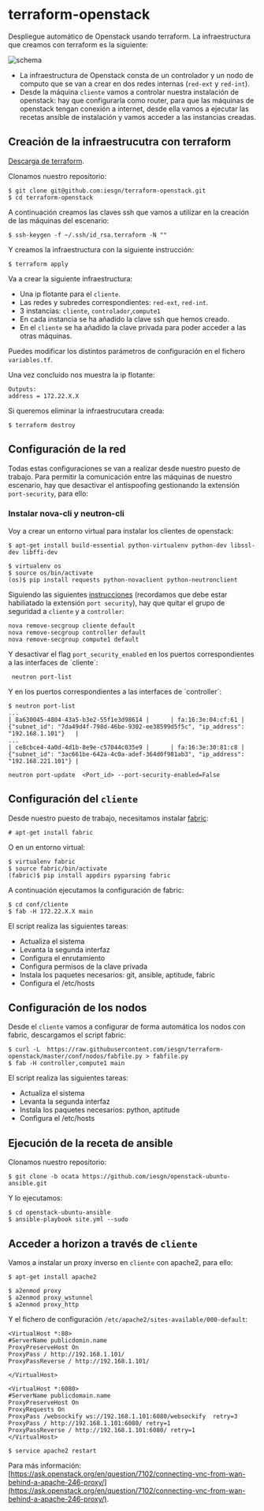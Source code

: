 # terraform-openstack

Despliegue automático de Openstack usando terraform. La infraestructura que creamos con terraform es la siguiente:

![schema](https://github.com/iesgn/terraform-openstack/raw/master/img/tos.png)

* La infraestructura de Openstack consta de un controlador y un nodo de computo que se van a crear en dos redes internas (`red-ext` y `red-int`).
* Desde la máquina `cliente` vamos a controlar nuestra instalación de openstack: hay que configurarla como router, para que las máquinas de openstack tengan conexión a internet, desde ella vamos a ejecutar las recetas ansible de instalación y vamos acceder a las instancias creadas.

## Creación de la infraestrucutra con terraform

[Descarga de terraform](https://www.terraform.io/downloads.html).

Clonamos nuestro repositorio:

	$ git clone git@github.com:iesgn/terraform-openstack.git
	$ cd terraform-openstack

A continuación creamos las claves ssh que vamos a utilizar en la creación de las máquinas del escenario:

	$ ssh-keygen -f ~/.ssh/id_rsa.terraform -N ""

Y creamos la infraestructura con la siguiente instrucción:

	$ terraform apply

Va a crear la siguiente infraestructura:

* Una ip flotante para el `cliente`.
* Las redes y subredes correspondientes: `red-ext`, `red-int`.
* 3 instancias: `cliente`, `controlador`,`compute1`
* En cada instancia se ha añadido la clave ssh que hemos creado.
* En el `cliente` se ha añadido la clave privada para poder acceder a las otras máquinas.

Puedes modificar los distintos parámetros de configuración en el fichero `variables.tf`.

Una vez concluido nos muestra la ip flotante:

	Outputs:
	address = 172.22.X.X

Si queremos eliminar la infraestrucutara creada:

	$ terraform destroy

## Configuración de la red

Todas estas configuraciones se van a realizar desde nuestro puesto de trabajo. Para permitir la comunicación entre las máquinas de nuestro escenario, hay que desactivar el antispoofing gestionando la extensión `port-security`, para ello:

### Instalar nova-cli y neutron-cli

Voy a crear un entorno virtual para instalar los clientes de openstack:

	$ apt-get install build-essential python-virtualenv python-dev libssl-dev libffi-dev

	$ virtualenv os
	$ source os/bin/activate
	(os)$ pip install requests python-novaclient python-neutronclient

Siguiendo las siguientes [instrucciones](https://wiki.openstack.org/wiki/Neutron/ML2PortSecurityExtensionDriver) (recordamos que debe estar habiliatado la extensión `port security`), hay que quitar el grupo de seguridad a `cliente` y a `controller`:

	nova remove-secgroup cliente default
	nova remove-secgroup controller default
	nova remove-secgroup compute1 default


Y desactivar el flag `port_security_enabled` en los puertos correspondientes a las interfaces de ´cliente´:

	 neutron port-list
	


Y en los puertos correspondientes a las interfaces de ´controller´:

	$ neutron port-list
	...
	| 8a630045-4804-43a5-b3e2-55f1e3d98614 |      | fa:16:3e:04:cf:61 | {"subnet_id": "7da49d4f-798d-46be-9302-ee38599d5f5c", "ip_address": "192.168.1.101"}   |
	...
	| ce8cbce4-4a0d-4d1b-8e9e-c57044c035e9 |      | fa:16:3e:30:81:c8 | {"subnet_id": "3ac661be-642a-4c0a-adef-364d0f981ab3", "ip_address": "192.168.221.101"} |
	
	neutron port-update  <Port_id> --port-security-enabled=False


## Configuración del `cliente` 

Desde nuestro puesto de trabajo, necesitamos instalar [fabric](http://www.fabfile.org/):

	# apt-get install fabric

O en un entorno virtual:

	$ virtualenv fabric
	$ source fabric/bin/activate
	(fabric)$ pip install appdirs pyparsing fabric  

A continuación ejecutamos la configuración de fabric:

	$ cd conf/cliente
	$ fab -H 172.22.X.X main

El script realiza las siguientes tareas:

* Actualiza el sistema
* Levanta la segunda interfaz
* Configura el enrutamiento 
* Configura permisos de la clave privada
* Instala los paquetes necesarios: git, ansible, aptitude, fabric
* Configura el /etc/hosts

## Configuración de los nodos

Desde el `cliente`  vamos a configurar de forma automática los nodos con fabric, descargamos el script fabric:

	$ curl -L  https://raw.githubusercontent.com/iesgn/terraform-openstack/master/conf/nodos/fabfile.py > fabfile.py
	$ fab -H controller,compute1 main

El script realiza las siguientes tareas:

* Actualiza el sistema
* Levanta la segunda interfaz
* Instala los paquetes necesarios: python, aptitude
* Configura el /etc/hosts

## Ejecución de la receta de ansible

Clonamos nuestro repositorio:

	$ git clone -b ocata https://github.com/iesgn/openstack-ubuntu-ansible.git
	
Y lo ejecutamos:

	$ cd openstack-ubuntu-ansible
	$ ansible-playbook site.yml --sudo

## Acceder a horizon a través de `cliente`

Vamos a instalar un proxy inverso en `cliente` con apache2, para ello:

	$ apt-get install apache2

	$ a2enmod proxy
	$ a2enmod proxy_wstunnel
	$ a2enmod proxy_http

Y el fichero de configuración `/etc/apache2/sites-available/000-default`:

	<VirtualHost *:80>
    #ServerName publicdomin.name
    ProxyPreserveHost On
    ProxyPass / http://192.168.1.101/
    ProxyPassReverse / http://192.168.1.101/

	</VirtualHost>

	<VirtualHost *:6080>
    #ServerName publicdomain.name
    ProxyPreserveHost On
    ProxyRequests On
    ProxyPass /websockify ws://192.168.1.101:6080/websockify  retry=3
    ProxyPass / http://192.168.1.101:6080/ retry=1
    ProxyPassReverse / http://192.168.1.101:6080/ retry=1
	</VirtualHost>

	$ service apache2 restart

Para más información:[https://ask.openstack.org/en/question/7102/connecting-vnc-from-wan-behind-a-apache-246-proxy/](https://ask.openstack.org/en/question/7102/connecting-vnc-from-wan-behind-a-apache-246-proxy/).